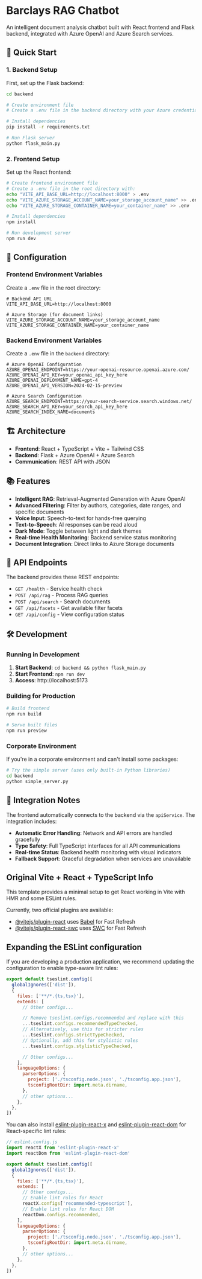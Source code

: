 # Barclays RAG Chatbot

An intelligent document analysis chatbot built with React frontend and Flask backend, integrated with Azure OpenAI and Azure Search services.

## 🚀 Quick Start

### 1. Backend Setup

First, set up the Flask backend:

```bash
cd backend

# Create environment file
# Create a .env file in the backend directory with your Azure credentials

# Install dependencies
pip install -r requirements.txt

# Run Flask server
python flask_main.py
```

### 2. Frontend Setup

Set up the React frontend:

```bash
# Create frontend environment file
# Create a .env file in the root directory with:
echo "VITE_API_BASE_URL=http://localhost:8000" > .env
echo "VITE_AZURE_STORAGE_ACCOUNT_NAME=your_storage_account_name" >> .env
echo "VITE_AZURE_STORAGE_CONTAINER_NAME=your_container_name" >> .env

# Install dependencies
npm install

# Run development server
npm run dev
```

## 🔧 Configuration

### Frontend Environment Variables

Create a `.env` file in the root directory:

```env
# Backend API URL
VITE_API_BASE_URL=http://localhost:8000

# Azure Storage (for document links)
VITE_AZURE_STORAGE_ACCOUNT_NAME=your_storage_account_name
VITE_AZURE_STORAGE_CONTAINER_NAME=your_container_name
```

### Backend Environment Variables

Create a `.env` file in the `backend` directory:

```env
# Azure OpenAI Configuration
AZURE_OPENAI_ENDPOINT=https://your-openai-resource.openai.azure.com/
AZURE_OPENAI_API_KEY=your_openai_api_key_here
AZURE_OPENAI_DEPLOYMENT_NAME=gpt-4
AZURE_OPENAI_API_VERSION=2024-02-15-preview

# Azure Search Configuration
AZURE_SEARCH_ENDPOINT=https://your-search-service.search.windows.net/
AZURE_SEARCH_API_KEY=your_search_api_key_here
AZURE_SEARCH_INDEX_NAME=documents
```

## 🏗️ Architecture

- **Frontend**: React + TypeScript + Vite + Tailwind CSS
- **Backend**: Flask + Azure OpenAI + Azure Search
- **Communication**: REST API with JSON

## 📚 Features

- **Intelligent RAG**: Retrieval-Augmented Generation with Azure OpenAI
- **Advanced Filtering**: Filter by authors, categories, date ranges, and specific documents
- **Voice Input**: Speech-to-text for hands-free querying
- **Text-to-Speech**: AI responses can be read aloud
- **Dark Mode**: Toggle between light and dark themes
- **Real-time Health Monitoring**: Backend service status monitoring
- **Document Integration**: Direct links to Azure Storage documents

## 🔗 API Endpoints

The backend provides these REST endpoints:

- `GET /health` - Service health check
- `POST /api/rag` - Process RAG queries
- `POST /api/search` - Search documents
- `GET /api/facets` - Get available filter facets
- `GET /api/config` - View configuration status

## 🛠️ Development

### Running in Development

1. **Start Backend**: `cd backend && python flask_main.py`
2. **Start Frontend**: `npm run dev`
3. **Access**: http://localhost:5173

### Building for Production

```bash
# Build frontend
npm run build

# Serve built files
npm run preview
```

### Corporate Environment

If you're in a corporate environment and can't install some packages:

```bash
# Try the simple server (uses only built-in Python libraries)
cd backend
python simple_server.py
```

## 📝 Integration Notes

The frontend automatically connects to the backend via the `apiService`. The integration includes:

- **Automatic Error Handling**: Network and API errors are handled gracefully
- **Type Safety**: Full TypeScript interfaces for all API communications
- **Real-time Status**: Backend health monitoring with visual indicators
- **Fallback Support**: Graceful degradation when services are unavailable

## Original Vite + React + TypeScript Info

This template provides a minimal setup to get React working in Vite with HMR and some ESLint rules.

Currently, two official plugins are available:

- [@vitejs/plugin-react](https://github.com/vitejs/vite-plugin-react/blob/main/packages/plugin-react) uses [Babel](https://babeljs.io/) for Fast Refresh
- [@vitejs/plugin-react-swc](https://github.com/vitejs/vite-plugin-react/blob/main/packages/plugin-react-swc) uses [SWC](https://swc.rs/) for Fast Refresh

## Expanding the ESLint configuration

If you are developing a production application, we recommend updating the configuration to enable type-aware lint rules:

```js
export default tseslint.config([
  globalIgnores(['dist']),
  {
    files: ['**/*.{ts,tsx}'],
    extends: [
      // Other configs...

      // Remove tseslint.configs.recommended and replace with this
      ...tseslint.configs.recommendedTypeChecked,
      // Alternatively, use this for stricter rules
      ...tseslint.configs.strictTypeChecked,
      // Optionally, add this for stylistic rules
      ...tseslint.configs.stylisticTypeChecked,

      // Other configs...
    ],
    languageOptions: {
      parserOptions: {
        project: ['./tsconfig.node.json', './tsconfig.app.json'],
        tsconfigRootDir: import.meta.dirname,
      },
      // other options...
    },
  },
])
```

You can also install [eslint-plugin-react-x](https://github.com/Rel1cx/eslint-react/tree/main/packages/plugins/eslint-plugin-react-x) and [eslint-plugin-react-dom](https://github.com/Rel1cx/eslint-react/tree/main/packages/plugins/eslint-plugin-react-dom) for React-specific lint rules:

```js
// eslint.config.js
import reactX from 'eslint-plugin-react-x'
import reactDom from 'eslint-plugin-react-dom'

export default tseslint.config([
  globalIgnores(['dist']),
  {
    files: ['**/*.{ts,tsx}'],
    extends: [
      // Other configs...
      // Enable lint rules for React
      reactX.configs['recommended-typescript'],
      // Enable lint rules for React DOM
      reactDom.configs.recommended,
    ],
    languageOptions: {
      parserOptions: {
        project: ['./tsconfig.node.json', './tsconfig.app.json'],
        tsconfigRootDir: import.meta.dirname,
      },
      // other options...
    },
  },
])
```
